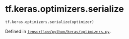 <div itemscope itemtype="http://developers.google.com/ReferenceObject">
<meta itemprop="name" content="tf.keras.optimizers.serialize" />
<meta itemprop="path" content="Stable" />
</div>

# tf.keras.optimizers.serialize

``` python
tf.keras.optimizers.serialize(optimizer)
```



Defined in [`tensorflow/python/keras/optimizers.py`](https://www.tensorflow.org/code/tensorflow/python/keras/optimizers.py).

